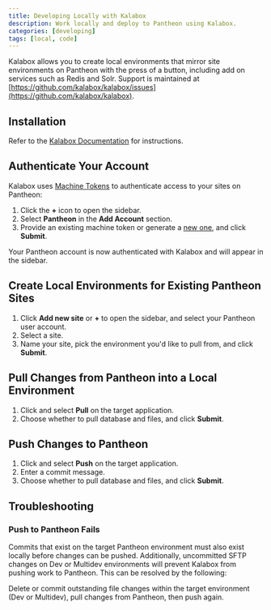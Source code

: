 ```yaml
---
title: Developing Locally with Kalabox
description: Work locally and deploy to Pantheon using Kalabox.  
categories: [developing]
tags: [local, code]
---
```

Kalabox allows you to create local environments that mirror site environments on Pantheon with the press of a button, including add on services such as Redis and Solr. Support is maintained at [https://github.com/kalabox/kalabox/issues](https://github.com/kalabox/kalabox).

## Installation
Refer to the [Kalabox Documentation](http://docs.kalabox.io/en/stable/users/install/) for instructions.

## Authenticate Your Account
Kalabox uses [Machine Tokens](/docs/machine-tokens) to authenticate access to your sites on Pantheon:

1. Click the **+** icon to open the sidebar.
2. Select **Pantheon** in the **Add Account** section.
3. Provide an existing machine token or generate a [new one](https://dashboard.pantheon.io/machine-token/create/Kalabox), and click **Submit**.

Your Pantheon account is now authenticated with Kalabox and will appear in the sidebar.

## Create Local Environments for Existing Pantheon Sites
1. Click **Add new site** or **+** to open the sidebar, and select your Pantheon user account.
2. Select a site.
3. Name your site, pick the environment you'd like to pull from, and click **Submit**.

## Pull Changes from Pantheon into a Local Environment
1. Click <em class="fa fa-cog"></em> and select **Pull** on the target application.
2. Choose whether to pull database and files, and click **Submit**.

## Push Changes to Pantheon
1. Click <em class="fa fa-cog"></em> and select **Push** on the target application.
2. Enter a commit message.
3. Choose whether to pull database and files, and click **Submit**.

## Troubleshooting

### Push to Pantheon Fails
Commits that exist on the target Pantheon environment must also exist locally before changes can be pushed. Additionally, uncommitted SFTP changes on Dev or Multidev environments will prevent Kalabox from pushing work to Pantheon. This can be resolved by the following:

Delete or commit outstanding file changes within the target environment (Dev or Multidev), pull changes from Pantheon, then push again.
